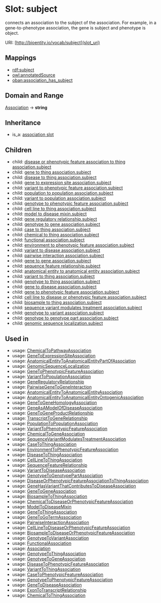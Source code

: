 # Slot: subject


connects an association to the subject of the association. For example, in a gene-to-phenotype association, the gene is subject and phenotype is object.

URI: [http://bioentity.io/vocab/subject](slot_uri)
## Mappings

 * [rdf:subject](http://purl.obolibrary.org/obo/rdf_subject)
 * [owl:annotatedSource](http://purl.obolibrary.org/obo/owl_annotatedSource)
 * [oban:association_has_subject](http://purl.obolibrary.org/obo/oban_association_has_subject)
## Domain and Range

[Association](Association.md) -> **string**
## Inheritance

 *  is_a: [association slot](association_slot.md)
## Children

 *  child: [disease or phenotypic feature association to thing association.subject](disease_or_phenotypic_feature_association_to_thing_association_subject.md)
 *  child: [gene to thing association.subject](gene_to_thing_association_subject.md)
 *  child: [disease to thing association.subject](disease_to_thing_association_subject.md)
 *  child: [gene to expression site association.subject](gene_to_expression_site_association_subject.md)
 *  child: [variant to phenotypic feature association.subject](variant_to_phenotypic_feature_association_subject.md)
 *  child: [population to population association.subject](population_to_population_association_subject.md)
 *  child: [variant to population association.subject](variant_to_population_association_subject.md)
 *  child: [genotype to phenotypic feature association.subject](genotype_to_phenotypic_feature_association_subject.md)
 *  child: [cell line to thing association.subject](cell_line_to_thing_association_subject.md)
 *  child: [model to disease mixin.subject](model_to_disease_mixin_subject.md)
 *  child: [gene regulatory relationship.subject](gene_regulatory_relationship_subject.md)
 *  child: [genotype to gene association.subject](genotype_to_gene_association_subject.md)
 *  child: [case to thing association.subject](case_to_thing_association_subject.md)
 *  child: [chemical to thing association.subject](chemical_to_thing_association_subject.md)
 *  child: [functional association.subject](functional_association_subject.md)
 *  child: [environment to phenotypic feature association.subject](environment_to_phenotypic_feature_association_subject.md)
 *  child: [variant to disease association.subject](variant_to_disease_association_subject.md)
 *  child: [pairwise interaction association.subject](pairwise_interaction_association_subject.md)
 *  child: [gene to gene association.subject](gene_to_gene_association_subject.md)
 *  child: [sequence feature relationship.subject](sequence_feature_relationship_subject.md)
 *  child: [anatomical entity to anatomical entity association.subject](anatomical_entity_to_anatomical_entity_association_subject.md)
 *  child: [variant to thing association.subject](variant_to_thing_association_subject.md)
 *  child: [genotype to thing association.subject](genotype_to_thing_association_subject.md)
 *  child: [gene to disease association.subject](gene_to_disease_association_subject.md)
 *  child: [gene to phenotypic feature association.subject](gene_to_phenotypic_feature_association_subject.md)
 *  child: [cell line to disease or phenotypic feature association.subject](cell_line_to_disease_or_phenotypic_feature_association_subject.md)
 *  child: [biosample to thing association.subject](biosample_to_thing_association_subject.md)
 *  child: [sequence variant modulates treatment association.subject](sequence_variant_modulates_treatment_association_subject.md)
 *  child: [genotype to variant association.subject](genotype_to_variant_association_subject.md)
 *  child: [genotype to genotype part association.subject](genotype_to_genotype_part_association_subject.md)
 *  child: [genomic sequence localization.subject](genomic_sequence_localization_subject.md)
## Used in

 *  usage: [ChemicalToPathwayAssociation](ChemicalToPathwayAssociation.md)
 *  usage: [GeneToExpressionSiteAssociation](GeneToExpressionSiteAssociation.md)
 *  usage: [AnatomicalEntityToAnatomicalEntityPartOfAssociation](AnatomicalEntityToAnatomicalEntityPartOfAssociation.md)
 *  usage: [GenomicSequenceLocalization](GenomicSequenceLocalization.md)
 *  usage: [GeneToPhenotypicFeatureAssociation](GeneToPhenotypicFeatureAssociation.md)
 *  usage: [VariantToPopulationAssociation](VariantToPopulationAssociation.md)
 *  usage: [GeneRegulatoryRelationship](GeneRegulatoryRelationship.md)
 *  usage: [PairwiseGeneToGeneInteraction](PairwiseGeneToGeneInteraction.md)
 *  usage: [AnatomicalEntityToAnatomicalEntityAssociation](AnatomicalEntityToAnatomicalEntityAssociation.md)
 *  usage: [AnatomicalEntityToAnatomicalEntityOntogenicAssociation](AnatomicalEntityToAnatomicalEntityOntogenicAssociation.md)
 *  usage: [GeneToGeneHomologyAssociation](GeneToGeneHomologyAssociation.md)
 *  usage: [GeneAsAModelOfDiseaseAssociation](GeneAsAModelOfDiseaseAssociation.md)
 *  usage: [GeneToGeneProductRelationship](GeneToGeneProductRelationship.md)
 *  usage: [TranscriptToGeneRelationship](TranscriptToGeneRelationship.md)
 *  usage: [PopulationToPopulationAssociation](PopulationToPopulationAssociation.md)
 *  usage: [VariantToPhenotypicFeatureAssociation](VariantToPhenotypicFeatureAssociation.md)
 *  usage: [ChemicalToGeneAssociation](ChemicalToGeneAssociation.md)
 *  usage: [SequenceVariantModulatesTreatmentAssociation](SequenceVariantModulatesTreatmentAssociation.md)
 *  usage: [CaseToThingAssociation](CaseToThingAssociation.md)
 *  usage: [EnvironmentToPhenotypicFeatureAssociation](EnvironmentToPhenotypicFeatureAssociation.md)
 *  usage: [DiseaseToThingAssociation](DiseaseToThingAssociation.md)
 *  usage: [CellLineToThingAssociation](CellLineToThingAssociation.md)
 *  usage: [SequenceFeatureRelationship](SequenceFeatureRelationship.md)
 *  usage: [VariantToDiseaseAssociation](VariantToDiseaseAssociation.md)
 *  usage: [GenotypeToGenotypePartAssociation](GenotypeToGenotypePartAssociation.md)
 *  usage: [DiseaseOrPhenotypicFeatureAssociationToThingAssociation](DiseaseOrPhenotypicFeatureAssociationToThingAssociation.md)
 *  usage: [GeneHasVariantThatContributesToDiseaseAssociation](GeneHasVariantThatContributesToDiseaseAssociation.md)
 *  usage: [GeneToGeneAssociation](GeneToGeneAssociation.md)
 *  usage: [BiosampleToThingAssociation](BiosampleToThingAssociation.md)
 *  usage: [ChemicalToDiseaseOrPhenotypicFeatureAssociation](ChemicalToDiseaseOrPhenotypicFeatureAssociation.md)
 *  usage: [ModelToDiseaseMixin](ModelToDiseaseMixin.md)
 *  usage: [GeneToThingAssociation](GeneToThingAssociation.md)
 *  usage: [GeneToGoTermAssociation](GeneToGoTermAssociation.md)
 *  usage: [PairwiseInteractionAssociation](PairwiseInteractionAssociation.md)
 *  usage: [CellLineToDiseaseOrPhenotypicFeatureAssociation](CellLineToDiseaseOrPhenotypicFeatureAssociation.md)
 *  usage: [BiosampleToDiseaseOrPhenotypicFeatureAssociation](BiosampleToDiseaseOrPhenotypicFeatureAssociation.md)
 *  usage: [GenotypeToVariantAssociation](GenotypeToVariantAssociation.md)
 *  usage: [FunctionalAssociation](FunctionalAssociation.md)
 *  usage: [Association](Association.md)
 *  usage: [GenotypeToThingAssociation](GenotypeToThingAssociation.md)
 *  usage: [GenotypeToGeneAssociation](GenotypeToGeneAssociation.md)
 *  usage: [DiseaseToPhenotypicFeatureAssociation](DiseaseToPhenotypicFeatureAssociation.md)
 *  usage: [VariantToThingAssociation](VariantToThingAssociation.md)
 *  usage: [CaseToPhenotypicFeatureAssociation](CaseToPhenotypicFeatureAssociation.md)
 *  usage: [GenotypeToPhenotypicFeatureAssociation](GenotypeToPhenotypicFeatureAssociation.md)
 *  usage: [GeneToDiseaseAssociation](GeneToDiseaseAssociation.md)
 *  usage: [ExonToTranscriptRelationship](ExonToTranscriptRelationship.md)
 *  usage: [ChemicalToThingAssociation](ChemicalToThingAssociation.md)
